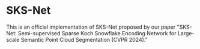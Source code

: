 # SKS-Net
  This is an official implementation of SKS-Net proposed by our paper "SKS-Net: Semi-supervised Sparse Koch Snowflake Encoding Network for
Large-scale Semantic Point Cloud Segmentation (CVPR 2024)."
